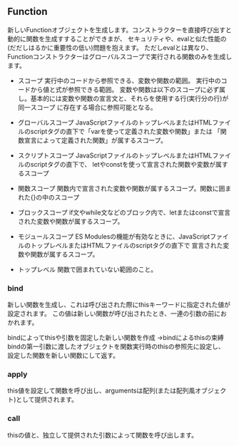 ## Function

新しいFunctionオブジェクトを生成します。コンストラクターを直接呼び出すと動的に関数を生成すすることができまが、
セキュリティや、evalと似た性能の(だだしはるかに重要性の低い)問題を抱えます。
ただしevalとは異なり、Functionコンストラクターはグローバルスコープで実行される関数のみを生成します。

* スコープ
実行中のコードから参照できる、変数や関数の範囲。
実行中のコードから値と式が参照できる範囲。
変数や関数は以下のスコープに必ず属し。基本的には変数や関数の宣言文と、それらを使用する行(実行分の行)が同一スコープ
に存在する場合に参照可能となる。

* グローバルスコープ
JavaScriptファイルのトップレベルまたはHTMLファイルのscriptタグの直下で「varを使って定義された変数や関数」または
「関数宣言によって定義された関数」が属するスコープ。

* スクリプトスコープ
JavaScriptファイルのトップレベルまたはHTMLファイルのscriptタグの直下で、
letやconstを使って宣言された関数や変数が属するスコープ

* 関数スコープ
関数内で宣言された変数や関数が属するスコープ。関数に囲まれた{}の中のスコープ

* ブロックスコープ
if文やwhile文などのブロック内で、letまたはconstで宣言された変数や関数が属するスコープ。

* モジュールスコープ
ES Modulesの機能が有効なときに、JavaScriptファイルのトップレベルまたはHTMLファイルのscriptタグの直下で
宣言された変数や関数が属するスコープ。

* トップレベル
関数で囲まれていない範囲のこと。


### bind
新しい関数を生成し、これは呼び出された際にthisキーワードに指定された値が設定されます。
この値は新しい関数が呼び出されたとき、一連の引数の前におかれます。

bindによってthisや引数を固定した新しい関数を作成
→bindによるthisの束縛
bindの第一引数に渡したオブジェクトを関数実行時のthisの参照先に設定し、
設定した関数を新しい関数にして返す。

### apply
this値を設定して関数を呼び出し、argumentsは配列(または配列風オブジェクト)として提供されます。

### call
thisの値と、独立して提供された引数によって関数を呼び出します。


